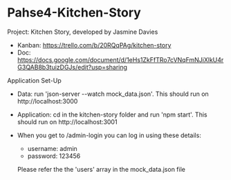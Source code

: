 # Pahse4-Kitchen-Story

Project: Kitchen Story, developed by Jasmine Davies
- Kanban: https://trello.com/b/20RQqPAg/kitchen-story
- Doc: https://docs.google.com/document/d/1eHs1ZkFfTRo7cVNqFmNJiXlkU4rG3QAB8b3tuizDGJs/edit?usp=sharing 

Application Set-Up

- Data: run 'json-server --watch mock_data.json'. This should run on http://localhost:3000

- Application: cd in the kitchen-story folder and run 'npm start'. This should run on http://localhost:3001

- When you get to /admin-login you can log in using these details:
    - username: admin
    - password: 123456

    Please refer the the 'users' array in the mock_data.json file